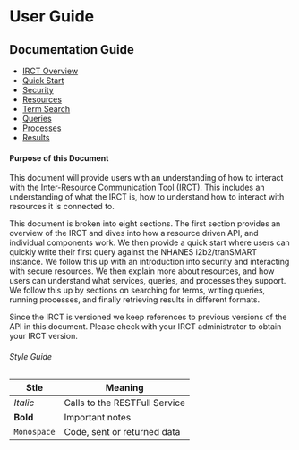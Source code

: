 # User Guide

## Documentation Guide
* [IRCT Overview](./IRCT.md)
* [Quick Start](./QuickStart.md)
* [Security](./Security.md)
* [Resources](./Resources.md)
* [Term Search](./TermSearch.md)
* [Queries](./Queries.md)
* [Processes](./Processes.md)
* [Results](./Results.md)

#### Purpose of this Document
This document will provide users with an understanding of how to interact with the Inter-Resource Communication Tool (IRCT). This includes an understanding of what the IRCT is, how to understand how to interact with resources it is connected to.

This document is broken into eight sections. The first section provides an overview of the IRCT and dives into how a resource driven API, and individual components work. We then provide a quick start where users can quickly write their first query against the NHANES i2b2/tranSMART instance. We follow this up with an introduction into security and interacting with secure resources. We then explain more about resources, and how users can understand what services, queries, and processes they support. We follow this up by sections on searching for terms, writing queries, running processes, and finally retrieving results in different formats.

Since the IRCT is versioned we keep references to previous versions of the API in this document. Please check with your IRCT administrator to obtain your IRCT version.

###### Style Guide

Stle | Meaning
-----|--------
_Italic_ | Calls to the RESTFull Service
**Bold** | Important notes
`Monospace` | Code, sent or returned data
